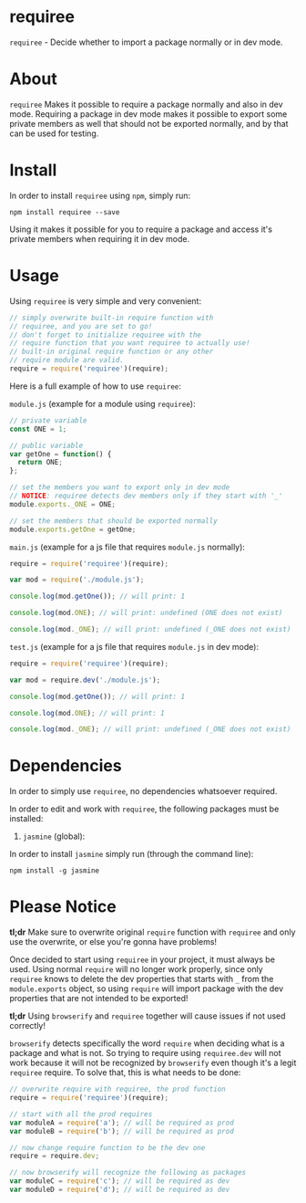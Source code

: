 # requiree
`requiree` - Decide whether to import a package normally or in dev mode.

# About
`requiree` Makes it possible to require a package normally and also in dev mode. Requiring a package in dev mode makes it possible to export some private members as well that should not be exported normally, and by that can be used for testing.

# Install
In order to install `requiree` using `npm`, simply run:

`npm install requiree --save`

Using it makes it possible for you to require a package and access it's private members when requiring it in dev mode.

# Usage

Using `requiree` is very simple and very convenient:

```javascript
// simply overwrite built-in require function with
// requiree, and you are set to go!
// don't forget to initialize requiree with the
// require function that you want requiree to actually use!
// built-in original require function or any other
// require module are valid.
require = require('requiree')(require);
```

Here is a full example of how to use `requiree`:

`module.js` (example for a module using `requiree`):

```javascript
// private variable
const ONE = 1;

// public variable
var getOne = function() {
  return ONE;
};

// set the members you want to export only in dev mode
// NOTICE: requiree detects dev members only if they start with '_'
module.exports._ONE = ONE;

// set the members that should be exported normally
module.exports.getOne = getOne;
```

`main.js` (example for a js file that requires `module.js` normally):

```javascript
require = require('requiree')(require);

var mod = require('./module.js');

console.log(mod.getOne()); // will print: 1

console.log(mod.ONE); // will print: undefined (ONE does not exist)

console.log(mod._ONE); // will print: undefined (_ONE does not exist)
```

`test.js` (example for a js file that requires `module.js` in dev mode):

```javascript
require = require('requiree')(require);

var mod = require.dev('./module.js');

console.log(mod.getOne()); // will print: 1

console.log(mod.ONE); // will print: 1

console.log(mod._ONE); // will print: undefined (_ONE does not exist)
```

# Dependencies
In order to simply use `requiree`, no dependencies whatsoever required.

In order to edit and work with `requiree`, the following packages must be installed:

1. `jasmine` (global):

In order to install `jasmine` simply run (through the command line):

`npm install -g jasmine`

# Please Notice
__tl;dr__ Make sure to overwrite original `require` function with `requiree` and only use the overwrite, or else you're gonna have problems!

Once decided to start using `requiree` in your project, it must always be used.
Using normal `require` will no longer work properly, since only `requiree` knows to delete the dev properties that starts with `_` from the `module.exports` object, so using `require` will import package with the dev properties that are not intended to be exported!

__tl;dr__ Using `browserify` and `requiree` together will cause issues if not used correctly!

`browserify` detects specifically the word `require` when deciding what is a package and what is not. So trying to require using `requiree.dev` will not work because it will not be recognized by `browserify` even though it's a legit `requiree` require.
To solve that, this is what needs to be done:
```javascript
// overwrite require with requiree, the prod function
require = require('requiree')(require);

// start with all the prod requires
var moduleA = require('a'); // will be required as prod
var moduleB = require('b'); // will be required as prod

// now change require function to be the dev one
require = require.dev;

// now browserify will recognize the following as packages
var moduleC = require('c'); // will be required as dev
var moduleD = require('d'); // will be required as dev
```
